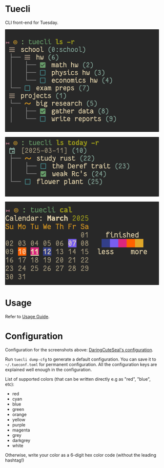 # Tuecli

CLI front-end for Tuesday.

![Root nodes](doc/roots.png)

![Date node](doc/date.png)

![Calendar](doc/cal2.png)


# Usage
Refer to [Usage Guide](doc/usage-guide.md).

# Configuration
Configuration for the screenshots above: [DaringCuteSeal's configuration](https://gist.github.com/DaringCuteSeal/dd5d56b607cefa5cf8930858aa76f794).

Run `tuecli dump-cfg` to generate a default configuration. You can save it to `~/.tueconf.toml` for permanent configuration. All the configuration keys are explained well enough in the configuration.

List of supported colors (that can be written directly e.g as "red", "blue", etc):
- red
- cyan
- blue
- green
- orange
- yellow
- purple
- magenta
- grey
- darkgrey
- white

Otherwise, write your color as a 6-digit hex color code (without the leading hashtag!)
